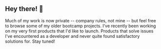 ## Hey there! 👋
Much of my work is now private -- company rules, not mine -- but feel free to browse some of my older bootcamp projects. I've recently been working on my very first products that I'd like to launch. Products that solve issues I've encountered as a developer and never quite found satisfactory solutions for. Stay tuned!
